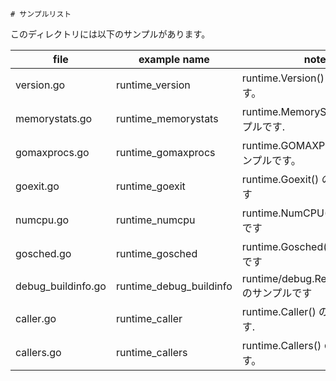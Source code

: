     # サンプルリスト

このディレクトリには以下のサンプルがあります。

| file               | example name            | note                                         |
| ------------------ | ----------------------- | -------------------------------------------- |
| version.go         | runtime_version         | runtime.Version() のサンプルです。           |
| memorystats.go     | runtime_memorystats     | runtime.MemoryStats() のサンプルです.        |
| gomaxprocs.go      | runtime_gomaxprocs      | runtime.GOMAXPROCS() のサンプルです。        |
| goexit.go          | runtime_goexit          | runtime.Goexit() のサンプルです              |
| numcpu.go          | runtime_numcpu          | runtime.NumCPU() のサンプルです              |
| gosched.go         | runtime_gosched         | runtime.Gosched() のサンプルです             |
| debug_buildinfo.go | runtime_debug_buildinfo | runtime/debug.ReadBuildInfo() のサンプルです |
| caller.go          | runtime_caller          | runtime.Caller() のサンプルです.             |
| callers.go         | runtime_callers         | runtime.Callers() のサンプルです。           |
